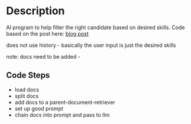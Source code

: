 # Description

AI program to help filter the right candidate based on desired skills.
Code based on the post here: [blog post](https://archive.ph/1SSDY)

does not use history - basically the user input is just the desired skills

note: docs need to be added - 


## Code Steps

- load docs
- split docs
- add docs to a parent-document-retriever
- set up good prompt
- chain docs into prompt and pass to llm


